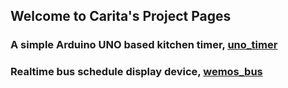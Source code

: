 ## Welcome to Carita's Project Pages

### A simple Arduino UNO based kitchen timer, **[uno_timer](https://carita-chung.github.io/uno_timer/)**
### Realtime bus schedule display device, **[wemos_bus](https://carita-chung.github.io/wemos_bus/)**


